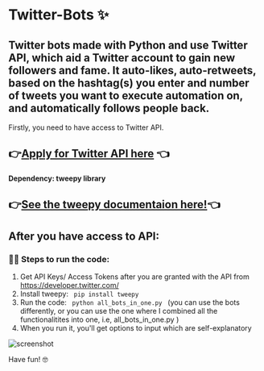 # Twitter-Bots ✨
## Twitter bots made with Python and use Twitter API, which aid a Twitter account to gain new followers and fame. It auto-likes, auto-retweets, based on the hashtag(s) you enter and number of tweets you want to execute automation on, and automatically follows people back.

Firstly, you need to have access to Twitter API.
## 👉[Apply for Twitter API here](https://developer.twitter.com/) 👈

#### Dependency: tweepy library
## 👉[See the tweepy documentaion here!](http://docs.tweepy.org/en/latest/)👈

 After you have access to API: 
 ---
### 👨‍💻 Steps to run the code:
1. Get API Keys/ Access Tokens after you are granted with the API from https://developer.twitter.com/
2. Install tweepy: <code> pip install tweepy </code>
2. Run the code: <code> python all_bots_in_one.py </code>
  (you can use the bots differently, or you can use the one where I combined all the functionalitites into one, i.e, all_bots_in_one.py  )
3. When you run it, you'll get options to input which are self-explanatory

![screenshot](https://user-images.githubusercontent.com/55017730/91664437-fb82a700-eb0c-11ea-98f2-a2dd897f2d57.png)

Have fun! 🤓
